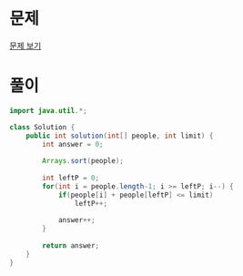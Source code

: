 # 문제
[문제 보기](https://school.programmers.co.kr/learn/courses/30/lessons/42885)
# 풀이
```java
import java.util.*;

class Solution {
    public int solution(int[] people, int limit) {
        int answer = 0;
        
        Arrays.sort(people);
        
        int leftP = 0;
        for(int i = people.length-1; i >= leftP; i--) {
            if(people[i] + people[leftP] <= limit)
                leftP++;
            
            answer++;
        }
        
        return answer;
    }
}
```